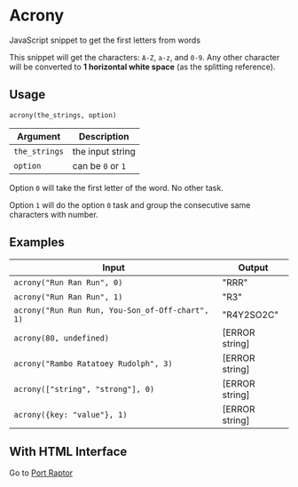 # Acrony
JavaScript snippet to get the first letters from words

This snippet will get the characters: `A-Z`, `a-z`, and `0-9`. Any other character will be converted to **1 horizontal white space** (as the splitting reference).

## Usage
```
acrony(the_strings, option)
```
| Argument | Description          |
| ------------- | ----------- |
| `the_strings`      | the input string |
| `option`     | can be `0` or `1`   |

Option `0` will take the first letter of the word. No other task.

Option `1` will do the option `0` task and group the consecutive same characters with number.

## Examples
| Input | Output          |
| ------------- | ----------- |
| `acrony("Run Ran Run", 0)`      | "RRR" |
| `acrony("Run Ran Run", 1)`      | "R3" |
| `acrony("Run Run Run, You-Son_of-Off-chart", 1)`      | "R4Y2SO2C" |
| `acrony(80, undefined)`      | [ERROR string] |
| `acrony("Rambo Ratatoey Rudolph", 3)`   | [ERROR string] |
| `acrony(["string", "strong"], 0)`   | [ERROR string] |
| `acrony({key: "value"}, 1)`   | [ERROR string] |

## With HTML Interface
Go to <a href="http://portraptor.johanpaul.net/2015/12/initialismacronymer.html" target="_blank" title="new window">Port Raptor</a>
